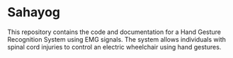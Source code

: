 # Sahayog
This repository contains the code and documentation for a Hand Gesture Recognition System using EMG signals. The system allows individuals with spinal cord injuries to control an electric wheelchair using hand gestures.
